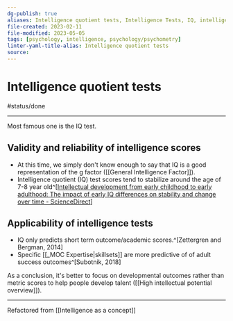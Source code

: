 ```yaml
---
dg-publish: true
aliases: Intelligence quotient tests, Intelligence Tests, IQ, intelligence quotient, IQ test, IQ scores
file-created: 2023-02-11
file-modified: 2023-05-05
tags: [psychology, intelligence, psychology/psychometry]
linter-yaml-title-alias: Intelligence quotient tests
source: 
---
```


# Intelligence quotient tests

#status/done

---

Most famous one is the IQ test.

## Validity and reliability of intelligence scores

- At this time, we simply don't know enough to say that IQ is a good representation of the g factor ([[General Intelligence Factor]]).
- Intelligence quotient (IQ) test scores tend to stabilize around the age of 7-8 year old^[[Intellectual development from early childhood to early adulthood: The impact of early IQ differences on stability and change over time - ScienceDirect](https://www.sciencedirect.com/science/article/abs/pii/S104160801400020X)]

## Applicability of intelligence tests

- IQ only predicts short term outcome/academic scores.^[Zettergren and Bergman, 2014]
- Specific [[_MOC Expertise|skillsets]] are more predictive of of adult success outcomes^[Subotnik, 2018]

As a conclusion, it's better to focus on developmental outcomes rather than metric scores to help people develop talent ([[High intellectual potential overview]]).

---

Refactored from [[Intelligence as a concept]]
